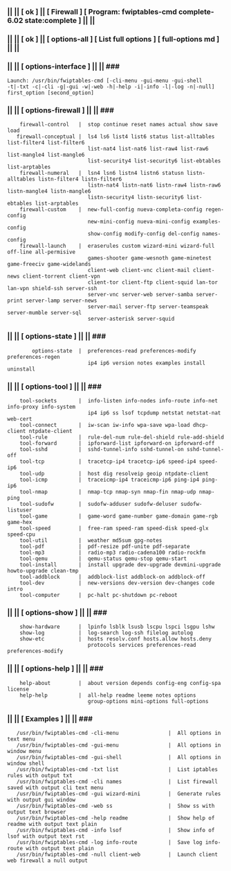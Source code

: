 ### || || [ ok ] || [ Firewall ] [ Program: fwiptables-cmd complete-6.02 state:complete ] || ||
### || || [ ok ] || [ options-all ] [ List full options ] [ full-options md ] || ||
### || ||  [ options-interface ]  || ||  ### ###                                                          
    Launch: /usr/bin/fwiptables-cmd [-cli-menu -gui-menu -gui-shell                                                      
    -t|-txt -c|-cli -g|-gui -w|-web -h|-help -i|-info -l|-log -n|-null] first_option [second_option]          
### || ||  [ options-firewall ]  || ||  ### ###                                                           
        firewall-control   |  stop continue reset names actual show save load                              
       firewall-conceptual |  ls4 ls6 list4 list6 status list-alltables list-filter4 list-filter6          
                              list-nat4 list-nat6 list-raw4 list-raw6 list-mangle4 list-mangle6            
                              list-security4 list-security6 list-ebtables list-arptables                   
        firewall-numeral   |  lsn4 lsn6 listn4 listn6 statusn listn-alltables listn-filter4 listn-filter6  
                              listn-nat4 listn-nat6 listn-raw4 listn-raw6 listn-mangle4 listn-mangle6      
                              listn-security4 listn-security6 list-ebtables list-arptables                 
        firewall-custom    |  new-full-config nueva-completa-config regen-config                       
                              new-mini-config nueva-mini-config examples-config                        
                              show-config modify-config del-config names-config                        
        firewall-launch    |  eraserules custom wizard-mini wizard-full off-line all-permisive         
                              games-shooter game-wesnoth game-minetest game-freeciv game-widelands     
                              client-web client-vnc client-mail client-news client-torrent client-vpn  
                              client-tor client-ftp client-squid lan-tor lan-vpn shield-ssh server-ssh 
                              server-vnc server-web server-samba server-print server-lamp server-news  
                              server-mail server-ftp server-teamspeak server-mumble server-sql         
                              server-asterisk server-squid                                             
### || ||  [ options-state ]  || ||  ### ###                                                          
            options-state  |  preferences-read preferences-modify preferences-regen                    
                              ip4 ip6 version notes examples install uninstall                         
### || ||  [ options-tool ]  || ||  ### ###                                                           
        tool-sockets       |  info-listen info-nodes info-route info-net info-proxy info-system        
                              ip4 ip6 ss lsof tcpdump netstat netstat-nat web-cert                     
        tool-connect       |  iw-scan iw-info wpa-save wpa-load dhcp-client ntpdate-client             
        tool-rule          |  rule-del-num rule-del-shield rule-add-shield                             
        tool-forward       |  ipforward-list ipforward-on ipforward-off                                
        tool-sshd          |  sshd-tunnel-info sshd-tunnel-on sshd-tunnel-off                          
        tool-tcp           |  tracetcp-ip4 tracetcp-ip6 speed-ip4 speed-ip6                            
        tool-udp           |  host dig resolveip geoip ntpdate-client                                  
        tool-icmp          |  traceicmp-ip4 traceicmp-ip6 ping-ip4 ping-ip6                            
        tool-nmap          |  nmap-tcp nmap-syn nmap-fin nmap-udp nmap-ping                            
        tool-sudofw        |  sudofw-adduser sudofw-deluser sudofw-listuser                            
        tool-game          |  game-word game-number game-domain game-rgb game-hex                      
        tool-speed         |  free-ram speed-ram speed-disk speed-glx speed-cpu                        
        tool-util          |  weather md5sum gpg-notes                                                 
        tool-pdf           |  pdf-resize pdf-unite pdf-separate                                        
        tool-mp3           |  radio-mp3 radio-cadena100 radio-rockfm                                   
        tool-qemu          |  qemu-status qemu-stop qemu-start                                         
        tool-install       |  install upgrade dev-upgrade devmini-upgrade howto-upgrade clean-tmp      
        tool-addblock      |  addblock-list addblock-on addblock-off                                   
        tool-dev           |  new-versions dev-version dev-changes code intro                          
        tool-computer      |  pc-halt pc-shutdown pc-reboot                                            
### || || [ options-show ]   || ||  ### ###                                                           
        show-hardware      |  lpinfo lsblk lsusb lscpu lspci lsgpu lshw                                
        show-log           |  log-search log-ssh filelog autolog                                       
        show-etc           |  hosts resolv.conf hosts.allow hosts.deny                                 
                              protocols services preferences-read preferences-modify                   
### || || [ options-help ]   || ||  ### ###                                                           
        help-about         |  about version depends config-eng config-spa license                      
        help-help          |  all-help readme leeme notes options                                      
                              group-options mini-options full-options                                  
### || ||  [ Examples ]  || ||  ### ###                                                               
       /usr/bin/fwiptables-cmd -cli-menu                |  All options in text menu                                
       /usr/bin/fwiptables-cmd -gui-menu                |  All options in window menu                              
       /usr/bin/fwiptables-cmd -gui-shell               |  All options in window shell                             
       /usr/bin/fwiptables-cmd -txt list                |  List iptables rules with output txt                     
       /usr/bin/fwiptables-cmd -cli names               |  List firewall saved with output cli text menu           
       /usr/bin/fwiptables-cmd -gui wizard-mini         |  Generate rules with output gui window                   
       /usr/bin/fwiptables-cmd -web ss                  |  Show ss with output text browser                        
       /usr/bin/fwiptables-cmd -help readme             |  Show help of readme with output text plain              
       /usr/bin/fwiptables-cmd -info lsof               |  Show info of lsof with output text rst                  
       /usr/bin/fwiptables-cmd -log info-route          |  Save log info-route with output text plain              
       /usr/bin/fwiptables-cmd -null client-web         |  Launch client web firewall a null output                
